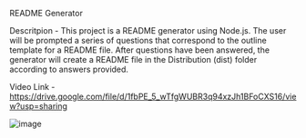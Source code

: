README Generator

Descritpion - 
This project is a README generator using Node.js. The user will be prompted a series of questions that correspond to the outline template for a README file.
After questions have been answered, the generator will create a README file in the Distribution (dist) folder according to answers provided. 

Video Link -
https://drive.google.com/file/d/1fbPE_5_wTfgWUBR3q94xzJh1BFoCXS16/view?usp=sharing

![image](https://user-images.githubusercontent.com/25235663/155918697-47968efe-1aba-4fe7-9309-363074e87a08.png)
